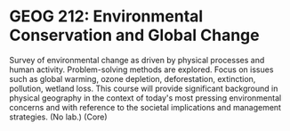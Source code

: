 # GEOG 212: Environmental Conservation and Global Change

Survey of environmental change as driven by physical processes and human activity. Problem-solving methods are explored. Focus on issues such as global warming, ozone depletion, deforestation, extinction, pollution, wetland loss. This course will provide significant background in physical geography in the context of today's most pressing environmental concerns and with reference to the societal implications and management strategies. (No lab.) (Core)